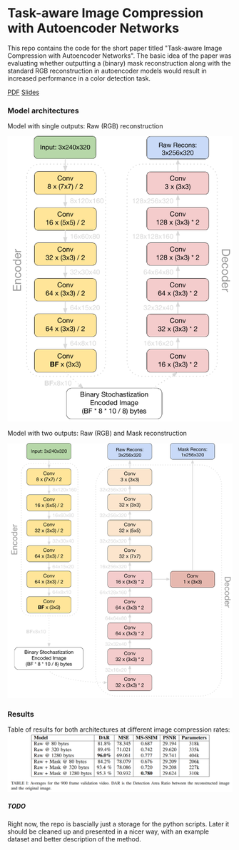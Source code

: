 # Task-aware Image Compression with Autoencoder Networks

This repo contains the code for the short paper titled "Task-aware Image Compression with Autoencoder Networks". The basic idea of the paper was evaluating whether outputting a (binary) mask reconstruction along with the standard RGB reconstruction in autoencoder models would result in increased performance in a color detection task. 

[PDF](https://guichristmann.github.io/assets/pdf/fira_summit_img_compression.pdf)
[Slides](https://docs.google.com/presentation/d/e/2PACX-1vQWZVam7k7mdi_891WzZzu_wliyASlqTDdrVKwVJmhvNyIZSFMvmW4pLrZcl44c6d-R1Hie84km4EvQ/embed?start=true&loop=false&delayms=5000)

### Model architectures

Model with single outputs: Raw (RGB) reconstruction

![Raw Model](_imgs/raw_model.png)


Model with two outputs: Raw (RGB) and Mask reconstruction

![Raw+Mask Model](_imgs/raw_mask_model.png)

### Results

Table of results for both architectures at different image compression rates:
![Results](_imgs/table.png)


##### TODO
Right now, the repo is bascially just a storage for the python scripts. Later it should be cleaned up and presented in a nicer way, with an example dataset and better description of the method.

